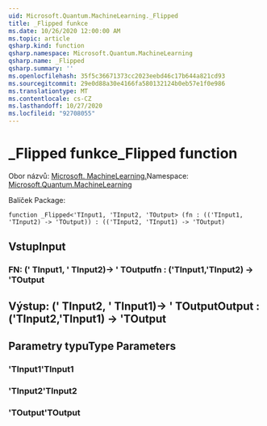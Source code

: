```yaml
---
uid: Microsoft.Quantum.MachineLearning._Flipped
title: _Flipped funkce
ms.date: 10/26/2020 12:00:00 AM
ms.topic: article
qsharp.kind: function
qsharp.namespace: Microsoft.Quantum.MachineLearning
qsharp.name: _Flipped
qsharp.summary: ''
ms.openlocfilehash: 35f5c36671373cc2023eebd46c17b644a821cd93
ms.sourcegitcommit: 29e0d88a30e4166fa580132124b0eb57e1f0e986
ms.translationtype: MT
ms.contentlocale: cs-CZ
ms.lasthandoff: 10/27/2020
ms.locfileid: "92708055"
---
```

# <a name="_flipped-function"></a><span data-ttu-id="ddfd6-102">_Flipped funkce</span><span class="sxs-lookup"><span data-stu-id="ddfd6-102">_Flipped function</span></span>

<span data-ttu-id="ddfd6-103">Obor názvů: [Microsoft. MachineLearning.](xref:Microsoft.Quantum.MachineLearning)</span><span class="sxs-lookup"><span data-stu-id="ddfd6-103">Namespace: [Microsoft.Quantum.MachineLearning](xref:Microsoft.Quantum.MachineLearning)</span></span>

<span data-ttu-id="ddfd6-104">Balíček [](https://nuget.org/packages/)</span><span class="sxs-lookup"><span data-stu-id="ddfd6-104">Package: [](https://nuget.org/packages/)</span></span>




```qsharp
function _Flipped<'TInput1, 'TInput2, 'TOutput> (fn : (('TInput1, 'TInput2) -> 'TOutput)) : (('TInput2, 'TInput1) -> 'TOutput)
```


## <a name="input"></a><span data-ttu-id="ddfd6-105">Vstup</span><span class="sxs-lookup"><span data-stu-id="ddfd6-105">Input</span></span>

### <a name="fn--tinput1tinput2---toutput"></a><span data-ttu-id="ddfd6-106">FN: (' TInput1, ' TInput2)-> ' TOutput</span><span class="sxs-lookup"><span data-stu-id="ddfd6-106">fn : ('TInput1,'TInput2) -> 'TOutput</span></span>





## <a name="output--tinput2tinput1---toutput"></a><span data-ttu-id="ddfd6-107">Výstup: (' TInput2, ' TInput1)-> ' TOutput</span><span class="sxs-lookup"><span data-stu-id="ddfd6-107">Output : ('TInput2,'TInput1) -> 'TOutput</span></span>



## <a name="type-parameters"></a><span data-ttu-id="ddfd6-108">Parametry typu</span><span class="sxs-lookup"><span data-stu-id="ddfd6-108">Type Parameters</span></span>

### <a name="tinput1"></a><span data-ttu-id="ddfd6-109">'TInput1</span><span class="sxs-lookup"><span data-stu-id="ddfd6-109">'TInput1</span></span>


### <a name="tinput2"></a><span data-ttu-id="ddfd6-110">'TInput2</span><span class="sxs-lookup"><span data-stu-id="ddfd6-110">'TInput2</span></span>


### <a name="toutput"></a><span data-ttu-id="ddfd6-111">'TOutput</span><span class="sxs-lookup"><span data-stu-id="ddfd6-111">'TOutput</span></span>

